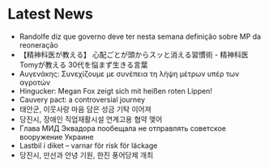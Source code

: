 # Latest News
-  Randolfe diz que governo deve ter nesta semana definição sobre MP da reoneração
-  【精神科医が教える】 心配ごとが頭からスッと消える習慣術 - 精神科医Tomyが教える 30代を悩まず生きる言葉
-  Αυγενάκης: Συνεχίζουμε με συνέπεια τη λήψη μέτρων υπέρ των αγροτών
-  Hingucker: Megan Fox zeigt sich mit heißen roten Lippen!
-  Cauvery pact: a controversial journey
-  태안군, 이웃사랑 마음 담은 성금 기탁 이어져
-  당진시, 장애인 직업재활시설 연계고용 협약 맺어
-  Глава МИД Эквадора пообещала не отправлять советское вооружение Украине
-  Lastbil i diket – varnar för risk för läckage
-  당진시, 만선과 안녕 기원, 한진 풍어당제 개최
